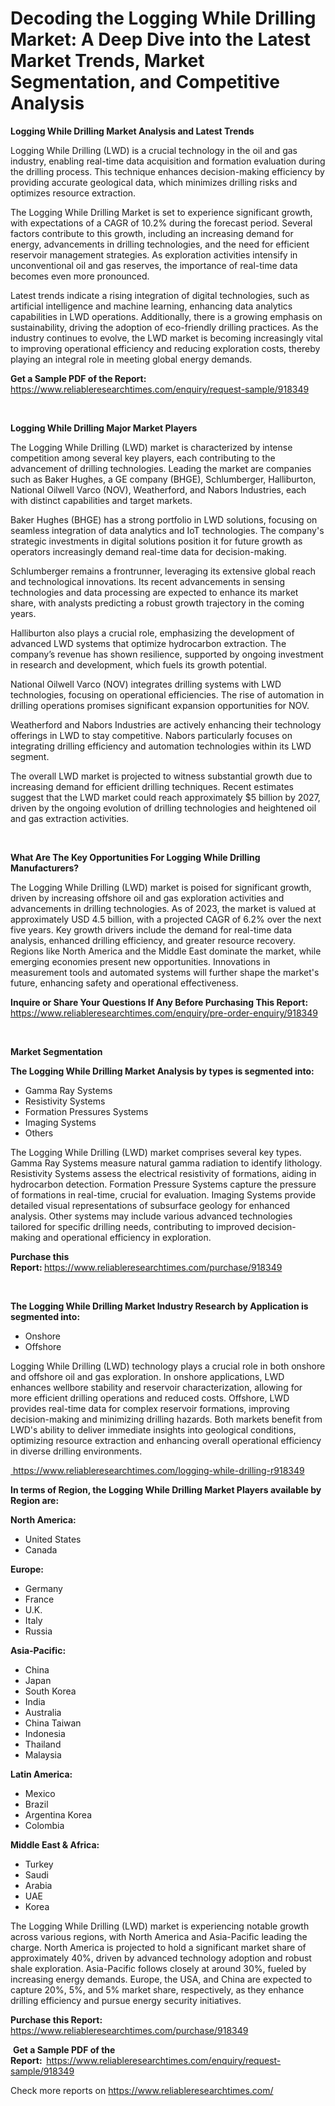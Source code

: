 <p><h1>Decoding the Logging While Drilling Market: A Deep Dive into the Latest Market Trends, Market Segmentation, and Competitive Analysis</h1></p><p><strong>Logging While Drilling Market Analysis and Latest Trends</strong></p>
<p><p>Logging While Drilling (LWD) is a crucial technology in the oil and gas industry, enabling real-time data acquisition and formation evaluation during the drilling process. This technique enhances decision-making efficiency by providing accurate geological data, which minimizes drilling risks and optimizes resource extraction.</p><p>The Logging While Drilling Market is set to experience significant growth, with expectations of a CAGR of 10.2% during the forecast period. Several factors contribute to this growth, including an increasing demand for energy, advancements in drilling technologies, and the need for efficient reservoir management strategies. As exploration activities intensify in unconventional oil and gas reserves, the importance of real-time data becomes even more pronounced.</p><p>Latest trends indicate a rising integration of digital technologies, such as artificial intelligence and machine learning, enhancing data analytics capabilities in LWD operations. Additionally, there is a growing emphasis on sustainability, driving the adoption of eco-friendly drilling practices. As the industry continues to evolve, the LWD market is becoming increasingly vital to improving operational efficiency and reducing exploration costs, thereby playing an integral role in meeting global energy demands.</p></p>
<p><strong>Get a Sample PDF of the Report:&nbsp;</strong> <a href="https://www.reliableresearchtimes.com/enquiry/request-sample/918349?utm_campaign=2210&utm_medium=2&utm_source=Github&utm_content=ia&utm_term=07032025&utm_id=logging-while-drilling">https://www.reliableresearchtimes.com/enquiry/request-sample/918349</a></p>
<p>&nbsp;</p>
<p><strong>Logging While Drilling Major Market Players</strong></p>
<p><p>The Logging While Drilling (LWD) market is characterized by intense competition among several key players, each contributing to the advancement of drilling technologies. Leading the market are companies such as Baker Hughes, a GE company (BHGE), Schlumberger, Halliburton, National Oilwell Varco (NOV), Weatherford, and Nabors Industries, each with distinct capabilities and target markets.</p><p>Baker Hughes (BHGE) has a strong portfolio in LWD solutions, focusing on seamless integration of data analytics and IoT technologies. The company's strategic investments in digital solutions position it for future growth as operators increasingly demand real-time data for decision-making.</p><p>Schlumberger remains a frontrunner, leveraging its extensive global reach and technological innovations. Its recent advancements in sensing technologies and data processing are expected to enhance its market share, with analysts predicting a robust growth trajectory in the coming years.</p><p>Halliburton also plays a crucial role, emphasizing the development of advanced LWD systems that optimize hydrocarbon extraction. The company’s revenue has shown resilience, supported by ongoing investment in research and development, which fuels its growth potential.</p><p>National Oilwell Varco (NOV) integrates drilling systems with LWD technologies, focusing on operational efficiencies. The rise of automation in drilling operations promises significant expansion opportunities for NOV.</p><p>Weatherford and Nabors Industries are actively enhancing their technology offerings in LWD to stay competitive. Nabors particularly focuses on integrating drilling efficiency and automation technologies within its LWD segment.</p><p>The overall LWD market is projected to witness substantial growth due to increasing demand for efficient drilling techniques. Recent estimates suggest that the LWD market could reach approximately $5 billion by 2027, driven by the ongoing evolution of drilling technologies and heightened oil and gas extraction activities.</p></p>
<p>&nbsp;</p>
<p><strong>What Are The Key Opportunities For Logging While Drilling Manufacturers?</strong></p>
<p><p>The Logging While Drilling (LWD) market is poised for significant growth, driven by increasing offshore oil and gas exploration activities and advancements in drilling technologies. As of 2023, the market is valued at approximately USD 4.5 billion, with a projected CAGR of 6.2% over the next five years. Key growth drivers include the demand for real-time data analysis, enhanced drilling efficiency, and greater resource recovery. Regions like North America and the Middle East dominate the market, while emerging economies present new opportunities. Innovations in measurement tools and automated systems will further shape the market's future, enhancing safety and operational effectiveness.</p></p>
<p><strong>Inquire or Share Your Questions If Any Before Purchasing This Report:</strong> <a href="https://www.reliableresearchtimes.com/enquiry/pre-order-enquiry/918349?utm_campaign=2210&utm_medium=2&utm_source=Github&utm_content=ia&utm_term=07032025&utm_id=logging-while-drilling">https://www.reliableresearchtimes.com/enquiry/pre-order-enquiry/918349</a></p>
<p>&nbsp;</p>
<p><strong>Market Segmentation</strong></p>
<p><strong>The Logging While Drilling Market Analysis by types is segmented into:</strong></p>
<p><ul><li>Gamma Ray Systems</li><li>Resistivity Systems</li><li>Formation Pressures Systems</li><li>Imaging Systems</li><li>Others</li></ul></p>
<p><p>The Logging While Drilling (LWD) market comprises several key types. Gamma Ray Systems measure natural gamma radiation to identify lithology. Resistivity Systems assess the electrical resistivity of formations, aiding in hydrocarbon detection. Formation Pressure Systems capture the pressure of formations in real-time, crucial for evaluation. Imaging Systems provide detailed visual representations of subsurface geology for enhanced analysis. Other systems may include various advanced technologies tailored for specific drilling needs, contributing to improved decision-making and operational efficiency in exploration.</p></p>
<p><strong>Purchase this Report:&nbsp;</strong><a href="https://www.reliableresearchtimes.com/purchase/918349?utm_campaign=2210&utm_medium=2&utm_source=Github&utm_content=ia&utm_term=07032025&utm_id=logging-while-drilling">https://www.reliableresearchtimes.com/purchase/918349</a></p>
<p>&nbsp;</p>
<p><strong>The Logging While Drilling Market Industry Research by Application is segmented into:</strong></p>
<p><ul><li>Onshore</li><li>Offshore</li></ul></p>
<p><p>Logging While Drilling (LWD) technology plays a crucial role in both onshore and offshore oil and gas exploration. In onshore applications, LWD enhances wellbore stability and reservoir characterization, allowing for more efficient drilling operations and reduced costs. Offshore, LWD provides real-time data for complex reservoir formations, improving decision-making and minimizing drilling hazards. Both markets benefit from LWD's ability to deliver immediate insights into geological conditions, optimizing resource extraction and enhancing overall operational efficiency in diverse drilling environments.</p></p>
<p><a href="https://www.reliableresearchtimes.com/logging-while-drilling-r918349?utm_campaign=2210&utm_medium=2&utm_source=Github&utm_content=ia&utm_term=07032025&utm_id=logging-while-drilling">&nbsp;https://www.reliableresearchtimes.com/logging-while-drilling-r918349</a></p>
<p><strong>In terms of Region, the Logging While Drilling Market Players available by Region are:</strong></p>
<p>
    <p> <strong> North America: </strong>
        <ul>
            <li>United States</li>
            <li>Canada</li>
        </ul>
        </p> 
    <p> <strong> Europe: </strong>
        <ul>
            <li>Germany</li>
            <li>France</li>
            <li>U.K.</li>
            <li>Italy</li>
            <li>Russia</li>
        </ul>
        </p> 
    <p> <strong> Asia-Pacific: </strong>
        <ul>
            <li>China</li>
            <li>Japan</li>
            <li>South Korea</li>
            <li>India</li>
            <li>Australia</li>
            <li>China Taiwan</li>
            <li>Indonesia</li>
            <li>Thailand</li>
            <li>Malaysia</li>
        </ul>
        </p> 
    <p> <strong> Latin America: </strong>
        <ul>
            <li>Mexico</li>
            <li>Brazil</li>
            <li>Argentina Korea</li>
            <li>Colombia</li>
        </ul>
        </p> 
    <p> <strong> Middle East & Africa: </strong>
        <ul>
            <li>Turkey</li>
            <li>Saudi</li>
            <li>Arabia</li>
            <li>UAE</li>
            <li>Korea</li>
        </ul>
    </p>
    </p>
<p><p>The Logging While Drilling (LWD) market is experiencing notable growth across various regions, with North America and Asia-Pacific leading the charge. North America is projected to hold a significant market share of approximately 40%, driven by advanced technology adoption and robust shale exploration. Asia-Pacific follows closely at around 30%, fueled by increasing energy demands. Europe, the USA, and China are expected to capture 20%, 5%, and 5% market share, respectively, as they enhance drilling efficiency and pursue energy security initiatives.</p></p>
<p><strong>Purchase this Report: </strong><a href="https://www.reliableresearchtimes.com/purchase/918349?utm_campaign=2210&utm_medium=2&utm_source=Github&utm_content=ia&utm_term=07032025&utm_id=logging-while-drilling">https://www.reliableresearchtimes.com/purchase/918349</a></p>
<p>&nbsp;<strong>Get a Sample PDF of the Report:&nbsp;&nbsp;</strong><a href="https://www.reliableresearchtimes.com/enquiry/request-sample/918349?utm_campaign=2210&utm_medium=2&utm_source=Github&utm_content=ia&utm_term=07032025&utm_id=logging-while-drilling">https://www.reliableresearchtimes.com/enquiry/request-sample/918349</a></p>
<p><strong></strong></p>
<p>Check more reports on <a href="https://www.reliableresearchtimes.com/?utm_campaign=2210&utm_medium=2&utm_source=Github&utm_content=ia&utm_term=07032025&utm_id=logging-while-drilling">https://www.reliableresearchtimes.com/</a></p>